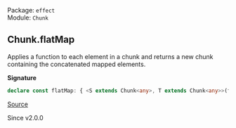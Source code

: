Package: `effect`<br />
Module: `Chunk`<br />

## Chunk.flatMap

Applies a function to each element in a chunk and returns a new chunk containing the concatenated mapped elements.

**Signature**

```ts
declare const flatMap: { <S extends Chunk<any>, T extends Chunk<any>>(f: (a: Chunk.Infer<S>, i: number) => T): (self: S) => Chunk.AndNonEmpty<S, T, Chunk.Infer<T>>; <A, B>(self: NonEmptyChunk<A>, f: (a: A, i: number) => NonEmptyChunk<B>): NonEmptyChunk<B>; <A, B>(self: Chunk<A>, f: (a: A, i: number) => Chunk<B>): Chunk<B>; }
```

[Source](https://github.com/Effect-TS/effect/tree/main/packages/effect/src/Chunk.ts#L727)

Since v2.0.0